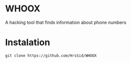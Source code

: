 # WHOOX
A hacking tool that finds information about phone numbers

# Instalation
```git clone https://github.com/HrsSid/WHOOX```

